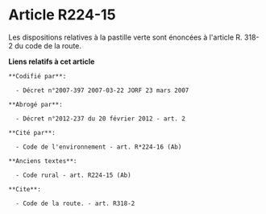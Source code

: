 # Article R224-15

Les dispositions relatives à la pastille verte sont énoncées à l'article R. 318-2 du code de la route.

**Liens relatifs à cet article**

	**Codifié par**:

	  - Décret n°2007-397 2007-03-22 JORF 23 mars 2007

	**Abrogé par**:

	  - Décret n°2012-237 du 20 février 2012 - art. 2

	**Cité par**:

	  - Code de l'environnement - art. R*224-16 (Ab)

	**Anciens textes**:

	  - Code rural - art. R224-15 (Ab)

	**Cite**:

	  - Code de la route. - art. R318-2
